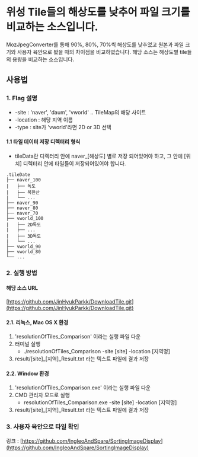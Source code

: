 # 위성 Tile들의 해상도를 낮추어 파일 크기를 비교하는 소스입니다.
 MozJpegConverter를 통해 90%, 80%, 70%씩 해상도를 낮추었고 원본과 파일 크기와 사용자 육안으로 봤을 때의 차이점을 비교하였습니다. 해당 소스는 해상도별 tile들의 용량을 비교하는 소스입니다.

## 사용법
### 1. Flag 설명
* -site : 'naver', 'daum', 'vworld'   .. TileMap의 해당 사이트
* -location : 해당 지역 이름
* -type : site가 'vworld'라면 2D or 3D 선택
#### 1.1 타일 데이터 저장 디렉터리 형식
* tileData란 디렉터리 안에 naver_[해상도] 별로 저장 되어있어야 하고, 그 안에 [위치] 디렉터리 안에 타일들이 저장되어있어야 합니다.
```
.tileDate
├── naver_100
|   ├── 독도
|   ├── 북한산
|   └── ...
├── naver_90
├── naver_80
├── naver_70
├── vworld_100
|   ├── 2D독도
|   ├── ...
|   ├── 3D독도
|   └── ...
├── vworld_90
├── vworld_80
└── ...
```

### 2. 실행 방법  
#### 해당 소스 URL
[https://github.com/JinHyukParkk/DownloadTile.git](https://github.com/JinHyukParkk/DownloadTile.git)

#### 2.1. 리눅스, Mac OS X  환경
  1. 'resolutionOfTiles_Comparison' 이라는 실행 파일 다운
  2. 터미널 실행
      * ./resolutionOfTiles_Comparison -site [site] -location [지역명]
  3. result/[site]_[지역]_Result.txt 라는 텍스트 파일에 결과 저장

#### 2.2. Window 환경
  1. 'resolutionOfTiles_Comparison.exe' 이라는 실행 파일 다운
  2. CMD 관리자 모드로 실행
      * resolutionOfTiles_Comparison.exe -site [site] -location [지역명]
  3. result/[site]_[지역]_Result.txt 라는 텍스트 파일에 결과 저장

### 3. 사용자 육안으로 타일 확인
링크 : [https://github.com/IngIeoAndSpare/SortingImageDisplay](https://github.com/IngIeoAndSpare/SortingImageDisplay)
